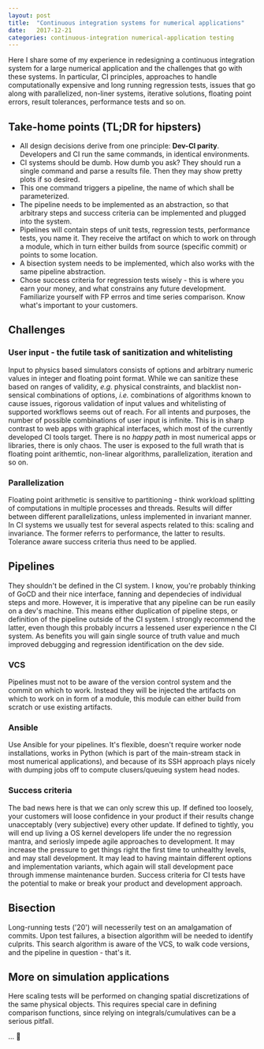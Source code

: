 ```yaml
---
layout: post
title:  "Continuous integration systems for numerical applications"
date:   2017-12-21
categories: continuous-integration numerical-application testing
---
```


Here I share some of my experience in redesigning a continuous integration system for a large numerical application and the challenges that go with these systems. In particular, CI principles, approaches to handle computationally expensive and long running regression tests, issues that go along with parallelized, non-liner systems, iterative solutions, floating point errors, result tolerances, performance tests and so on.

## Take-home points (TL;DR for hipsters)
- All design decisions derive from one principle: **Dev-CI parity**. Developers and CI run the same commands, in identical environments.
- CI systems should be dumb. How dumb you ask? They should run a single command and parse a results file. Then 
they may show pretty plots if so desired.
- This one command triggers a pipeline, the name of which shall be parameterized.
- The pipeline needs to be implemented as an abstraction, so that arbitrary steps and success criteria can be implemented and plugged into the system.
- Pipelines will contain steps of unit tests, regression tests, performance tests, you name it. They receive the artifact on which to work on through a module, which in turn either builds from source (specific commit) or points to some location.
- A bisection system needs to be implemented, which also works with the same pipeline abstraction.
- Chose success criteria for regression tests wisely - this is where you earn your money, and what constrains any future development. Familiarize yourself with FP errros and time series comparison. Know what's important to your customers.

## Challenges 

### User input - the futile task of sanitization and whitelisting

Input to physics based simulators consists of options and arbitrary numeric values in integer and floating point format. While we can sanitize these based on ranges of validity, *e.g.* physical constraints, and blacklist non-sensical combinations of options, *i.e.* combinations of algorithms known to cause issues, rigorous validation of input values and whitelisting of supported workflows seems out of reach. For all intents and purposes, the number of possible combinations of user input is infinite. This is in sharp contrast to web apps with graphical interfaces, which most of the currently developed CI tools target. There is no *happy path* in most numerical apps or libraries, there is only chaos. The user is exposed to the full wrath that is floating point arithemtic, non-linear algorithms, parallelization, iteration and so on. 

### Parallelization

Floating point arithmetic is sensitive to partitioning - think workload splitting of computations in multiple processes and threads. Results will differ between different parallelizations, unless implemented in invariant manner. In CI systems we usually test for several aspects related to this: scaling and invariance. The former referrs to performance, the latter to results. Tolerance aware success criteria thus need to be applied.

## Pipelines

They shouldn't be defined in the CI system. I know, you're probably thinking of GoCD and their nice interface, fanning and dependecies of individual steps and more. However, it is imperative that any pipeline can be run easily on a dev's machine. This means either duplication of pipeline steps, or definition of the pipeline outside of the CI system. I strongly recommend the latter, even though this probably incurrs a lessened user experience n the CI system. As benefits you will gain single source of truth value and much improved debugging and regression identification on the dev side.

### VCS

Pipelines must not to be aware of the version control system and the commit on which to work. Instead they will be injected the artifacts on which to work on in form of a module, this module can either build from scratch or use existing artifacts.

### Ansible

Use Ansible for your pipelines. It's flexible, doesn't require worker node installations, works in Python (which is part of the main-stream stack in most numerical applications), and because of its SSH approach plays nicely with dumping jobs off to compute clusers/queuing system head nodes.

### Success criteria

The bad news here is that we can only screw this up. If defined too loosely, your customers will loose confidence in your product if their results change unacceptably (very subjective) every other update. If defined to tightly, you will end up living a OS kernel developers life under the no regression mantra, and seriosly impede agile approaches to development. It may increase the pressure to get things right the first time to unhealthy levels, and may stall development. It may lead to having maintain different options and implementation variants, which again will stall development pace through immense maintenance burden. Success criteria for CI tests have the potential to make or break your product and development approach.

## Bisection

Long-running tests ('20') will necesserily test on an amalgamation of commits. Upon test failures, a bisection algorithm will be needed to identify culprits. This search algorithm is aware of the VCS, to walk code versions, and the pipeline in question - that's it.

## More on simulation applications

Here scaling tests will be performed on changing spatial discretizations of the same physical objects. This requires special care in defining comparison functions, since relying on integrals/cumulatives can be a serious pitfall.

... :construction:
